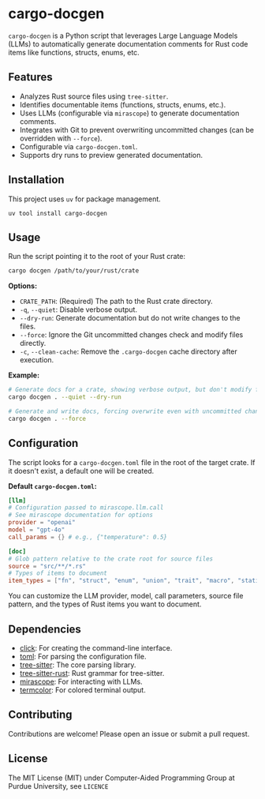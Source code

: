 # cargo-docgen

`cargo-docgen` is a Python script that leverages Large Language Models (LLMs) to automatically generate documentation comments for Rust code items like functions, structs, enums, etc.

## Features

*   Analyzes Rust source files using `tree-sitter`.
*   Identifies documentable items (functions, structs, enums, etc.).
*   Uses LLMs (configurable via `mirascope`) to generate documentation comments.
*   Integrates with Git to prevent overwriting uncommitted changes (can be overridden with `--force`).
*   Configurable via `cargo-docgen.toml`.
*   Supports dry runs to preview generated documentation.

## Installation

This project uses `uv` for package management.

```
uv tool install cargo-docgen
```

## Usage

Run the script pointing it to the root of your Rust crate:

```bash
cargo docgen /path/to/your/rust/crate
```

**Options:**

*   `CRATE_PATH`: (Required) The path to the Rust crate directory.
*   `-q`, `--quiet`: Disable verbose output.
*   `--dry-run`: Generate documentation but do not write changes to the files.
*   `--force`: Ignore the Git uncommitted changes check and modify files directly.
*   `-c`, `--clean-cache`: Remove the `.cargo-docgen` cache directory after execution.

**Example:**

```bash
# Generate docs for a crate, showing verbose output, but don't modify files
cargo docgen . --quiet --dry-run

# Generate and write docs, forcing overwrite even with uncommitted changes
cargo docgen . --force
```

## Configuration

The script looks for a `cargo-docgen.toml` file in the root of the target crate. If it doesn't exist, a default one will be created.

**Default `cargo-docgen.toml`:**

```toml
[llm]
# Configuration passed to mirascope.llm.call
# See mirascope documentation for options
provider = "openai"
model = "gpt-4o"
call_params = {} # e.g., {"temperature": 0.5}

[doc]
# Glob pattern relative to the crate root for source files
source = "src/**/*.rs"
# Types of items to document
item_types = ["fn", "struct", "enum", "union", "trait", "macro", "static"]
```

You can customize the LLM provider, model, call parameters, source file pattern, and the types of Rust items you want to document.

## Dependencies

*   [click](https://pypi.org/project/click/): For creating the command-line interface.
*   [toml](https://pypi.org/project/toml/): For parsing the configuration file.
*   [tree-sitter](https://pypi.org/project/tree-sitter/): The core parsing library.
*   [tree-sitter-rust](https://pypi.org/project/tree-sitter-rust/): Rust grammar for tree-sitter.
*   [mirascope](https://github.com/Mirascope/mirascope): For interacting with LLMs.
*   [termcolor](https://pypi.org/project/termcolor/): For colored terminal output.

## Contributing

Contributions are welcome! Please open an issue or submit a pull request.

## License

The MIT License (MIT) under Computer-Aided Programming Group at Purdue University, see `LICENCE`

